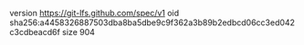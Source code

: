 version https://git-lfs.github.com/spec/v1
oid sha256:a4458326887503dba8ba5dbe9c9f362a3b89b2edbcd06cc3ed042c3cdbeacd6f
size 904
